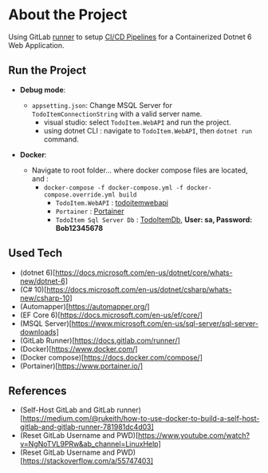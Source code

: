 # About the Project
Using GitLab [runner](https://docs.gitlab.com/runner/) to setup [CI/CD Pipelines](https://www.redhat.com/en/topics/devops/what-cicd-pipeline) for a Containerized Dotnet 6 Web Application.

## Run the Project 
- **Debug mode**:
  - `appsetting.json`: Change MSQL Server for `TodoItemConnectionString` with a valid server name.   
    - visual studio: select `TodoItem.WebAPI` and run the project.    
    - using dotnet CLI : navigate to `TodoItem.WebAPI`, then `dotnet run` command.   
  
- **Docker**:
  - Navigate to root folder... where docker compose files are located, and : 
    - `docker-compose -f docker-compose.yml -f docker-compose.override.yml build`
      - `TodoItem.WebAPI` : [todoitemwebapi](localhost:8001/swagger)
      - `Portainer` : [Portainer](localhost:9000)
      - `TodoItem Sql Server Db` : [TodoItemDb](localhost:1433), **User: sa, Password: Bob12345678**
  
## Used Tech
- (dotnet 6)[https://docs.microsoft.com/en-us/dotnet/core/whats-new/dotnet-6]
- (C# 10)[https://docs.microsoft.com/en-us/dotnet/csharp/whats-new/csharp-10]
- (Automapper)[https://automapper.org/]
- (EF Core 6)[https://docs.microsoft.com/en-us/ef/core/]
- (MSQL Server)[https://www.microsoft.com/en-us/sql-server/sql-server-downloads]
- (GitLab Runner)[https://docs.gitlab.com/runner/]
- (Docker)[https://www.docker.com/]
- (Docker compose)[https://docs.docker.com/compose/]
- (Portainer)[https://www.portainer.io/]

## References
- (Self-Host GitLab and GitLab runner)[https://medium.com/@rukeith/how-to-use-docker-to-build-a-self-host-gitlab-and-gitlab-runner-781981dc4d03]
- (Reset GitLab Username and PWD)[https://www.youtube.com/watch?v=NgNoTVL9PRw&ab_channel=LinuxHelp]
- (Reset GitLab Username and PWD)[https://stackoverflow.com/a/55747403]
